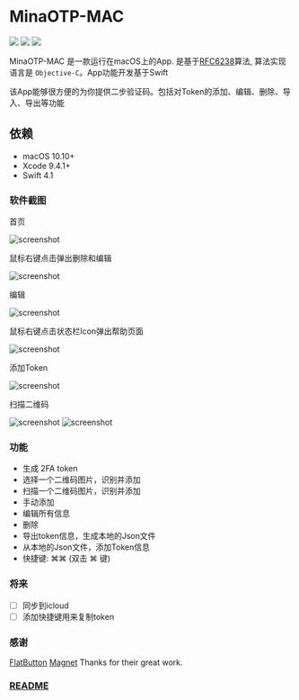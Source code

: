 # MinaOTP-MAC

[![](https://img.shields.io/badge/platform-osx-red.svg)](https://github.com/MinaOTP/MinaOTP-MAC)    [![](https://img.shields.io/github/release/MinaOTP/MinaOTP-MAC.svg)](https://github.com/MinaOTP/MinaOTP-MAC/releases)    [![](https://img.shields.io/github/license/mashape/apistatus.svg)](https://github.com/MinaOTP/MinaOTP-MTP)   
<!-- [![](https://img.shields.io/github/downloads/MinaOTP/MinaOTP-MAC/latest/total.svg)](https://github.com/MinaOTP/MinaOTP-MAC)
-->
MinaOTP-MAC 是一款运行在macOS上的App. 是基于[RFC6238](https://tools.ietf.org/html/rfc6238)算法, 算法实现语言是 `Objective-C`。App功能开发基于Swift

该App能够很方便的为你提供二步验证码。包括对Token的添加、编辑、删除、导入、导出等功能

## 依赖

- macOS 10.10+
- Xcode 9.4.1+
- Swift 4.1

### 软件截图

首页

![screenshot](https://raw.githubusercontent.com/wjmwjmwb/GitImage/master/MinaOtp-Guide/guide_en_10.png)

鼠标右键点击弹出删除和编辑

![screenshot](https://raw.githubusercontent.com/wjmwjmwb/GitImage/master/MinaOtp-Guide/guide_en_09.jpeg)

编辑

![screenshot](https://raw.githubusercontent.com/wjmwjmwb/GitImage/master/MinaOtp-Guide/guide_en_05.png)

鼠标右键点击状态栏Icon弹出帮助页面

![screenshot](https://raw.githubusercontent.com/wjmwjmwb/GitImage/master/MinaOtp-Guide/guide_en_07.png)

添加Token

![screenshot](https://raw.githubusercontent.com/wjmwjmwb/GitImage/master/MinaOtp-Guide/guide_en_08.jpeg)

扫描二维码

![screenshot](https://raw.githubusercontent.com/wjmwjmwb/GitImage/master/MinaOtp-Guide/guide_en_02.png)
![screenshot](https://raw.githubusercontent.com/wjmwjmwb/GitImage/master/MinaOtp-Guide/guide_en_03.png)


### 功能

* 生成 2FA token
* 选择一个二维码图片，识别并添加
* 扫描一个二维码图片，识别并添加
* 手动添加
* 编辑所有信息
* 删除
* 导出token信息，生成本地的Json文件
* 从本地的Json文件，添加Token信息
* 快捷键:   ⌘⌘   (双击 ⌘ 键) 

### 将来
* [ ] 同步到icloud 
* [ ] 添加快捷键用来复制token 

### 感谢
[FlatButton](https://github.com/OskarGroth/FlatButton)
[Magnet](https://github.com/Clipy/Magnet)
Thanks for their great work. 

### [README](README.md)